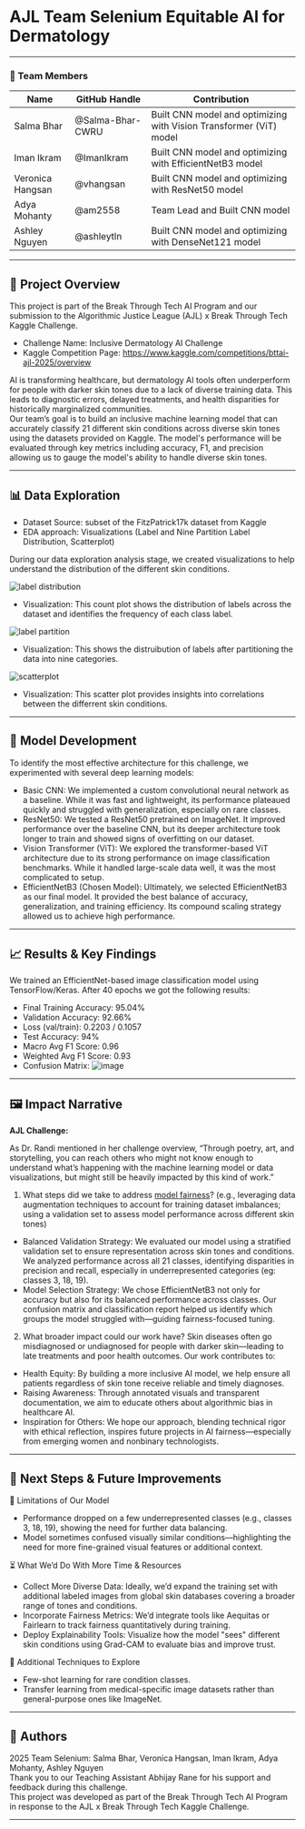 # AJL Team Selenium Equitable AI for Dermatology
---

### **👥 Team Members**

| Name | GitHub Handle | Contribution |
| ----- | ----- | ----- |
| Salma Bhar | @Salma-Bhar-CWRU | Built CNN model and optimizing with Vision Transformer (ViT) model |
| Iman Ikram | @ImanIkram | Built CNN model and optimizing with EfficientNetB3 model |
| Veronica Hangsan | @vhangsan | Built CNN model and optimizing with ResNet50 model |
| Adya Mohanty | @am2558 | Team Lead and Built CNN model |
| Ashley Nguyen | @ashleytln | Built CNN model and optimizing with DenseNet121 model |

---

## **🎯 Project Overview**
This project is part of the Break Through Tech AI Program and our submission to the Algorithmic Justice League (AJL) x Break Through Tech Kaggle Challenge.
- Challenge Name: Inclusive Dermatology AI Challenge
- Kaggle Competition Page: https://www.kaggle.com/competitions/bttai-ajl-2025/overview </br>

AI is transforming healthcare, but dermatology AI tools often underperform for people with darker skin tones due to a lack of diverse training data. This leads to diagnostic errors, delayed treatments, and health disparities for historically marginalized communities. </br>
Our team’s goal is to build an inclusive machine learning model that can accurately classify 21 different skin conditions across diverse skin tones using the datasets provided on Kaggle. The model's performance will be evaluated through key metrics including accuracy, F1, and precision allowing us to gauge the model's ability to handle diverse skin tones.

---

## **📊 Data Exploration**

* Dataset Source: subset of the FitzPatrick17k dataset from Kaggle
* EDA approach: Visualizations (Label and Nine Partition Label Distribution, Scatterplot)
  
During our data exploration analysis stage, we created visualizations to help understand the distribution of the different skin conditions.

![label distribution](eda_images/label_distribution.png)
* Visualization: This count plot shows the distribution of labels across the dataset and identifies the frequency of each class label.
  
![label partition](eda_images/label_partition.png)
* Visualization: This shows the distruibution of labels after partitioning the data into nine categories.
  
![scatterplot](eda_images/scatterplot.png)
* Visualization: This scatter plot provides insights into correlations between the differrent skin conditions.

---

## **🧠 Model Development**

To identify the most effective architecture for this challenge, we experimented with several deep learning models:
- Basic CNN: We implemented a custom convolutional neural network as a baseline. While it was fast and lightweight, its performance plateaued quickly and struggled with generalization, especially on rare classes.
- ResNet50: We tested a ResNet50 pretrained on ImageNet. It improved performance over the baseline CNN, but its deeper architecture took longer to train and showed signs of overfitting on our dataset.
- Vision Transformer (ViT): We explored the transformer-based ViT architecture due to its strong performance on image classification benchmarks. While it handled large-scale data well, it was the most complicated to setup.
- EfficientNetB3 (Chosen Model): Ultimately, we selected EfficientNetB3 as our final model. It provided the best balance of accuracy, generalization, and training efficiency. Its compound scaling strategy allowed us to achieve high performance.

---

## **📈 Results & Key Findings**

We trained an EfficientNet-based image classification model using TensorFlow/Keras. After 40 epochs we got the following results:
- Final Training Accuracy: 95.04%
- Validation Accuracy: 92.66%
- Loss (val/train): 0.2203 / 0.1057
- Test Accuracy: 94%
- Macro Avg F1 Score: 0.96
- Weighted Avg F1 Score: 0.93
- Confusion Matrix:
![image](https://github.com/user-attachments/assets/c22aa943-eb5b-47a0-aa00-b34996f9b7ac)

---

## **🖼️ Impact Narrative**

**AJL Challenge:**

As Dr. Randi mentioned in her challenge overview, “Through poetry, art, and storytelling, you can reach others who might not know enough to understand what’s happening with the machine learning model or data visualizations, but might still be heavily impacted by this kind of work.”

1. What steps did we take to address [model fairness](https://haas.berkeley.edu/wp-content/uploads/What-is-fairness_-EGAL2.pdf)? (e.g., leveraging data augmentation techniques to account for training dataset imbalances; using a validation set to assess model performance across different skin tones)
- Balanced Validation Strategy: We evaluated our model using a stratified validation set to ensure representation across skin tones and conditions. We analyzed performance across all 21 classes, identifying disparities in precision and recall, especially in underrepresented categories (eg: classes 3, 18, 19).
- Model Selection Strategy: We chose EfficientNetB3 not only for accuracy but also for its balanced performance across classes. Our confusion matrix and classification report helped us identify which groups the model struggled with—guiding fairness-focused tuning.

2. What broader impact could our work have?
Skin diseases often go misdiagnosed or undiagnosed for people with darker skin—leading to late treatments and poor health outcomes. Our work contributes to:
- Health Equity: By building a more inclusive AI model, we help ensure all patients regardless of skin tone receive reliable and timely diagnoses.
- Raising Awareness: Through annotated visuals and transparent documentation, we aim to educate others about algorithmic bias in healthcare AI.
- Inspiration for Others: We hope our approach, blending technical rigor with ethical reflection, inspires future projects in AI fairness—especially from emerging women and nonbinary technologists.
---

## **🚀 Next Steps & Future Improvements**

🔧 Limitations of Our Model
- Performance dropped on a few underrepresented classes (e.g., classes 3, 18, 19), showing the need for further data balancing.
- Model sometimes confused visually similar conditions—highlighting the need for more fine-grained visual features or additional context.

⏳ What We’d Do With More Time & Resources
- Collect More Diverse Data: Ideally, we’d expand the training set with additional labeled images from global skin databases covering a broader range of tones and conditions.
- Incorporate Fairness Metrics: We’d integrate tools like Aequitas or Fairlearn to track fairness quantitatively during training.
- Deploy Explainability Tools: Visualize how the model "sees" different skin conditions using Grad-CAM to evaluate bias and improve trust.

🧪 Additional Techniques to Explore
- Few-shot learning for rare condition classes.
- Transfer learning from medical-specific image datasets rather than general-purpose ones like ImageNet.
---

## **📄 Authors**
2025 Team Selenium: Salma Bhar, Veronica Hangsan, Iman Ikram, Adya Mohanty, Ashley Nguyen </br>
Thank you to our Teaching Assistant Abhijay Rane for his support and feedback during this challenge. </br>
This project was developed as part of the Break Through Tech AI Program in response to the AJL x Break Through Tech Kaggle Challenge.

---

